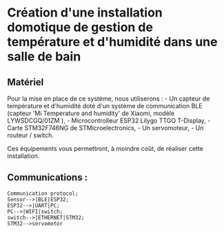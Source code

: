 # Création d'une installation domotique de gestion de température et d'humidité dans une salle de bain

## Matériel
Pour la mise en place de ce système, nous utiliserons :
	- Un capteur de température et d'humidité doté d'un système de communication BLE (capteur 'Mi Temperature and humidity' de Xiaomi, modèle LYWSDCGQ/01ZM ),
	- Microcontrolleur ESP32 Lilygo TTGO T-Display,
	- Carte STM32F746NG de STMicroelectronics,
	- Un servomoteur,
	- Un routeur / switch.

Ces équipements vous permettront, à moindre coût, de réaliser cette installation.

## Communications :

```mermaid
Communication protocol;
Sensor-->|BLE|ESP32;
ESP32-->|UART|PC;
PC-->|WIFI|switch;
switch-->|ETHERNET|STM32;
STM32-->servomotor
```
